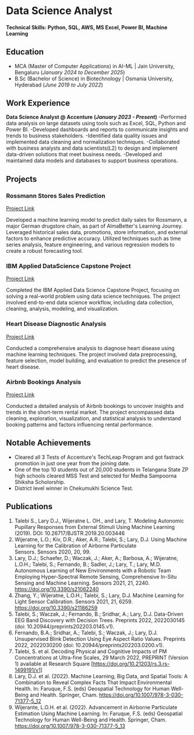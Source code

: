 # Data Science Analyst

#### Technical Skills: Python, SQL, AWS, MS Excel, Power BI, Machine Learning

## Education
- MCA (Master of Computer Applications) in AI-ML	| Jain University, Bengaluru (_January 2024 to December 2025_)	 			        		
- B.Sc (Bachelor of Science) in Biotechnology     | Osmania University, Hyderabad (_June 2019 to July 2022_)

## Work Experience
**Data Science Analyst @ Accenture (_January 2023 - Present_)**
-Performed data analysis on large datasets using tools such as Excel, SQL, Python and Power BI.
-Developed dashboards and reports to communicate insights and trends to business stakeholders.
-Identified data quality issues and implemented data cleaning and normalization techniques.
-Collaborated with business analysts and data scientists(L2) to design and implement data-driven solutions that meet business needs.
-Developed and maintained data models and databases to support business operations.

## Projects
### Rossmann Stores Sales Prediction
[Project Link](https://github.com/rknethinti/Retail_Sales_Prediction)

Developed a machine learning model to predict daily sales for Rossmann, a major German drugstore chain, as part of AlmaBetter's Learning Journey. Leveraged historical sales data, promotions, store information, and external factors to enhance predictive accuracy. Utilized techniques such as time series analysis, feature engineering, and various regression models to create a robust forecasting tool.


### IBM Applied DataScience Capstone Project
[Project Link](https://github.com/rknethinti/IBM_Applied_DataScience_Capstone_Project)

Completed the IBM Applied Data Science Capstone Project, focusing on solving a real-world problem using data science techniques. The project involved end-to-end data science workflow, including data collection, cleaning, analysis, modeling, and visualization.

### Heart Disease Diagnostic Analysis
[Project Link](https://github.com/rknethinti/INeuron-Heart_Disease_Diagnostic_Analysis)

Conducted a comprehensive analysis to diagnose heart disease using machine learning techniques. The project involved data preprocessing, feature selection, model building, and evaluation to predict the presence of heart disease.

### Airbnb Bookings Analysis
[Project Link](https://github.com/rknethinti/EDA-Airbnb-bookings-analysis)

Conducted a detailed analysis of Airbnb bookings to uncover insights and trends in the short-term rental market. The project encompassed data cleaning, exploration, visualization, and statistical analysis to understand booking patterns and factors influencing rental performance.

## Notable Achievements
- Cleared all 3 Tests of Accenture's TechLeap Program and got fastrack promotion in just one year from the joining date. 
- One of the top 10 students out of 20,000 students in Telangana State ZP high schools cleared MSS Test and selected for Medha Sampoorna Shiksha Scholorship.
- District level winner in Chekumukhi Science Test.

## Publications
1. Talebi S., Lary D.J., Wijeratne L. OH., and Lary, T. Modeling Autonomic Pupillary Responses from External Stimuli Using Machine Learning (2019). DOI: 10.26717/BJSTR.2019.20.003446
2. Wijeratne, L.O.; Kiv, D.R.; Aker, A.R.; Talebi, S.; Lary, D.J. Using Machine Learning for the Calibration of Airborne Particulate Sensors. Sensors 2020, 20, 99.
3. Lary, D.J.; Schaefer, D.; Waczak, J.; Aker, A.; Barbosa, A.; Wijeratne, L.O.H.; Talebi, S.; Fernando, B.; Sadler, J.; Lary, T.; Lary, M.D. Autonomous Learning of New Environments with a Robotic Team Employing Hyper-Spectral Remote Sensing, Comprehensive In-Situ Sensing and Machine Learning. Sensors 2021, 21, 2240. https://doi.org/10.3390/s21062240
4. Zhang, Y.; Wijeratne, L.O.H.; Talebi, S.; Lary, D.J. Machine Learning for Light Sensor Calibration. Sensors 2021, 21, 6259. https://doi.org/10.3390/s21186259
5. Talebi, S.; Waczak, J.; Fernando, B.; Sridhar, A.; Lary, D.J. Data-Driven EEG Band Discovery with Decision Trees. Preprints 2022, 2022030145 (doi: 10.20944/preprints202203.0145.v1).
6. Fernando, B.A.; Sridhar, A.; Talebi, S.; Waczak, J.; Lary, D.J. Unsupervised Blink Detection Using Eye Aspect Ratio Values. Preprints 2022, 2022030200 (doi: 10.20944/preprints202203.0200.v1).
7. Talebi, S. et al. Decoding Physical and Cognitive Impacts of PM Concentrations at Ultra-fine Scales, 29 March 2022, PREPRINT (Version 1) available at Research Square [https://doi.org/10.21203/rs.3.rs-1499191/v1]
8. Lary, D.J. et al. (2022). Machine Learning, Big Data, and Spatial Tools: A Combination to Reveal Complex Facts That Impact Environmental Health. In: Faruque, F.S. (eds) Geospatial Technology for Human Well-Being and Health. Springer, Cham. https://doi.org/10.1007/978-3-030-71377-5_12
9. Wijerante, L.O.H. et al. (2022). Advancement in Airborne Particulate Estimation Using Machine Learning. In: Faruque, F.S. (eds) Geospatial Technology for Human Well-Being and Health. Springer, Cham. https://doi.org/10.1007/978-3-030-71377-5_13

